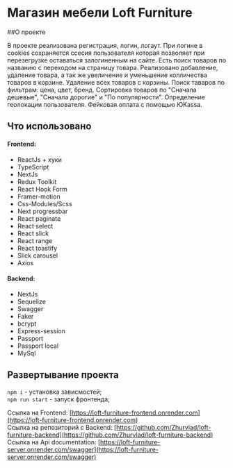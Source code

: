 
# Магазин мебели Loft Furniture

##О проекте

В проекте реализована регистрация, логин, логаут. При логине в cookies сохраняется ссесия пользователя которая позволяет 
при перезегрузке оставаться залогиненным на сайте. 
Есть поиск товаров по названию с переходом на страницу товара.
Реализовано добавление, удаление товара, а так же увеличение и уменьшение колличества товаров в корзине. 
Удаление всех товаров с корзины. Поиск таваров по фильтрам: цена, цвет, бренд. 
Сортировка товаров по "Сначала дешевые", "Сначала дорогие" и "По популярности".
Определение геолокации пользователя. Фейковая оплата с помощью ЮKassa.

## Что использовано

#### Frontend:

- ReactJs + хуки
- TypeScript
- NextJs
- Redux Toolkit
- React Hook Form 
- Framer-motion
- Css-Modules/Scss
- Next progressbar
- React paginate 
- React select
- React slick
- React range
- React toastify
- Slick carousel 
- Axios

#### Backend:

- NextJs
- Sequelize
- Swagger
- Faker
- bcrypt
- Express-session
- Passport
- Passport local
- MySql


## Развертывание проекта

`npm i` - установка зависмостей; <br/>
`npm run start` - запуск фронтенда;



Ссылка на Frontend: [https://loft-furniture-frontend.onrender.com](https://loft-furniture-frontend.onrender.com)<br/>
Ссылка на репозиторий с Backend: [https://github.com/Zhurvlad/loft-furniture-backend](https://github.com/Zhurvlad/loft-furniture-backend) <br/>
Ссылка на Api documentation: [https://loft-furniture-server.onrender.com/swagger](https://loft-furniture-server.onrender.com/swagger)

